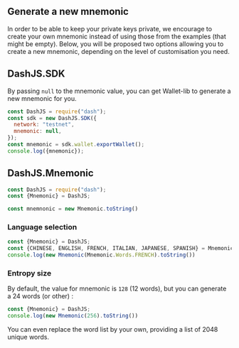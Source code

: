 ## Generate a new mnemonic

In order to be able to keep your private keys private, we encourage to create your own mnemonic instead of using those from the examples (that might be empty).
Below, you will be proposed two options allowing you to create a new mnemonic, depending on the level of customisation you need. 

## DashJS.SDK

By passing `null` to the mnemonic value, you can get Wallet-lib to generate a new mnemonic for you. 

```js
const DashJS = require("dash");
const sdk = new DashJS.SDK({
  network: "testnet",
  mnemonic: null,
});
const mnemonic = sdk.wallet.exportWallet();
console.log({mnemonic});
```

## DashJS.Mnemonic 

```js
const DashJS = require("dash");
const {Mnemonic} = DashJS;

const mnemnonic = new Mnemonic.toString()
```

### Language selection 

```js
const {Mnemonic} = DashJS;
const {CHINESE, ENGLISH, FRENCH, ITALIAN, JAPANESE, SPANISH} = Mnemonic.Words;
console.log(new Mnemonic(Mnemonic.Words.FRENCH).toString())
```

### Entropy size

By default, the value for mnemonic is `128` (12 words), but you can generate a 24 words (or other) : 

```js
const {Mnemonic} = DashJS;
console.log(new Mnemonic(256).toString())
```

You can even replace the word list by your own, providing a list of 2048 unique words.
